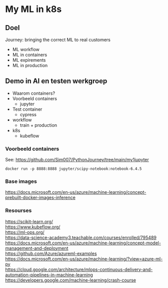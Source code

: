 # My ML in k8s

## Doel
Journey: bringing the correct ML to real customers
- ML workflow
- ML in containers
- ML expirements
- ML in production

## Demo in AI en testen werkgroep
- Waarom containers?
- Voorbeeld containers
  - jupyter
- Test container
  - cypress
- workflow
  - train + production
- k8s 
  - kubeflow

### Voorbeeld containers
See: https://github.com/Sim007/PythonJourney/tree/main/my1jupyter

```
docker run -p 8888:8888 jupyter/scipy-notebook:notebook-6.4.5
```


### Base images
https://docs.microsoft.com/en-us/azure/machine-learning/concept-prebuilt-docker-images-inference


### Resourses
https://scikit-learn.org/  
https://www.kubeflow.org/  
https://ml-ops.org/  
https://data-science-academy3.teachable.com/courses/enrolled/795489  
https://docs.microsoft.com/en-us/azure/machine-learning/concept-model-management-and-deployment  
https://github.com/Azure/azureml-examples  
https://docs.microsoft.com/en-us/azure/machine-learning/?view=azure-ml-py  
https://cloud.google.com/architecture/mlops-continuous-delivery-and-automation-pipelines-in-machine-learning 
https://developers.google.com/machine-learning/crash-course


